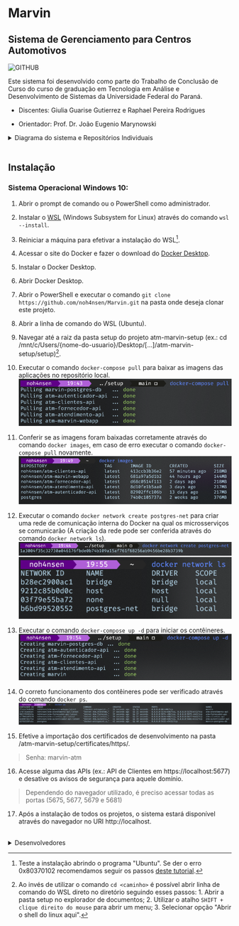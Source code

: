 # Marvin 
## Sistema de Gerenciamento para Centros Automotivos

![GITHUB](https://user-images.githubusercontent.com/82844620/167056867-3dee8596-133f-49b5-bcdb-c42c1d3e1e08.png)

Este sistema foi desenvolvido como parte do Trabalho de Conclusão de Curso do curso de graduação em Tecnologia em Análise e Desenvolvimento de Sistemas da Universidade Federal do Paraná.

- Discentes: Giulia Guarise Gutierrez e Raphael Pereira Rodrigues

- Orientador: Prof. Dr. João Eugenio Marynowski

<details>
  <summary>Diagrama do sistema e Repositórios Individuais</summary>

![Diagrama do sistema](/images/marvin.png)

 - [Marvin Webapp](https://github.com/gguarise/marvin-webapp)
   * [Imagem no Docker hub](https://hub.docker.com/repository/docker/noh4nsen/atm-marvin-webapp)
 - [Autenticador](https://github.com/noh4nsen/atm-autenticador-api)
   * [Imagem no Docker hub](https://hub.docker.com/repository/docker/noh4nsen/atm-autenticador-api)
 - [Atendimento](https://github.com/noh4nsen/atm-atendimento-api)
   * [Imagem no Docker hub](https://hub.docker.com/repository/docker/noh4nsen/atm-atendimento-api) 
 - [Fornecedor](https://github.com/noh4nsen/atm-fornecedor-api)
   * [Imagem no Docker hub](https://hub.docker.com/repository/docker/noh4nsen/atm-fornecedor-api)  
 - [Clientes](https://github.com/noh4nsen/atm-clientes-api)
   * [Imagem no Docker hub](https://hub.docker.com/repository/docker/noh4nsen/atm-clientes-api)   
 - [Setup](https://github.com/noh4nsen/atm-marvin-setup)
</details>
<br>

## Instalação
### Sistema Operacional Windows 10:

1.	Abrir o prompt de comando ou o PowerShell como administrador.

2.	Instalar o [WSL](https://docs.microsoft.com/pt-br/windows/wsl/install)  (Windows Subsystem for Linux) através do comando `wsl --install`.

3.	Reiniciar a máquina para efetivar a instalação do WSL[^1].

4.	Acessar o site do Docker e fazer o download do [Docker Desktop](https://www.docker.com/products/docker-desktop/).

5.	Instalar o Docker Desktop.

6.	Abrir Docker Desktop.

7.	Abrir o PowerShell e executar o comando `git clone https://github.com/noh4nsen/Marvin.git` na pasta onde deseja clonar este projeto.

8.	Abrir a linha de comando do WSL (Ubuntu).

9.	Navegar até a raiz da pasta setup do projeto atm-marvin-setup (ex.: cd /mnt/c/Users/{nome-do-usuario}/Desktop/[…]/atm-marvin-setup/setup)[^2].

10.	Executar o comando `docker-compose pull` para baixar as imagens das aplicações no repositório local.
![Comando para baixar as imagens.](/images/inst-8.png) 
11.	Conferir se as imagens foram baixadas corretamente através do comando `docker images`, em caso de erro executar o comando `docker-compose pull` novamente. 
![Listagem de imagens](/images/inst-9.png)
12.	Executar o comando `docker network create postgres-net` para criar uma rede de comunicação interna do Docker na qual os microsserviços se comunicarão (A criação da rede pode ser conferida através do comando `docker network ls`).
![Criação de rede interna](/images/inst-10.png) 
![Listagem de redes](/images/inst-10-2.png)
13.	Executar o comando `docker-compose up -d` para iniciar os contêineres.
![Comando para iniciar os contêineres](/images/inst-11.png) 
14.	O correto funcionamento dos contêineres pode ser verificado através do comando `docker ps`.
![Comando para listagem de contêineres ativos](/images/inst-12.png) 
15.	Efetive a importação dos certificados de desenvolvimento na pasta /atm-marvin-setup/certificates/https/.
> Senha: marvin-atm
16.	Acesse alguma das APIs (ex.: API de Clientes em https://localhost:5677) e desative os avisos de segurança para aquele domínio.
> Dependendo do navegador utilizado, é preciso acessar todas as portas (5675, 5677, 5679 e 5681)
17.	Após a instalação de todos os projetos, o sistema estará disponível através do navegador no URI http://localhost.

<br>

<details>
  <summary>Desenvolvedores</summary>

 - Giulia Guarise Gutierrez [GitHub](https://github.com/gguarise)
 - Raphael Pereira Rodrigues [GitHub](https://github.com/noh4nsen)
</details>

[^1]: Teste a instalação abrindo o programa "Ubuntu". Se der o erro 0x80370102 recomendamos seguir os passos [deste tutorial](https://br.atsit.in/archives/209813).
[^2]: Ao invés de utilizar o comando `cd <caminho>` é possível abrir linha de comando do WSL direto no diretório seguindo esses passos: 1. Abrir a pasta setup no explorador de documentos; 2. Utilizar o atalho `SHIFT + clique direito do mouse` para abrir um menu; 3. Selecionar opção "Abrir o shell do linux aqui".
